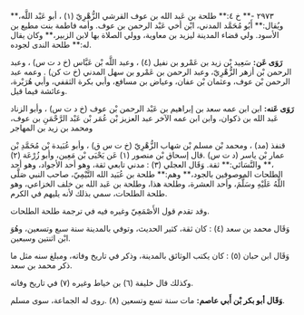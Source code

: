 ٢٩٧٣ -** خ ٤:** طلحة بن عَبد الله بن عوف القرشي الزُّهْرِيّ (١) ، أبو عَبْد اللَّه،** ويُقال:** أَبُو مُحَمَّد المدني، ابْن أخي عَبْد الرحمن بن عوف. وأمه فاطمة بنت مطيع بن الأسود. ولي قضاء المدينة ليزيد بن معاوية، وولي الصلاة بها لابن الزبير،** وكان يقال له:** طلحة الندى لجوده.

**رَوَى عَن:** سَعِيد بْن زيد بن عَمْرو بن نفيل (٤) ، وعبد اللَّه بْن عَبَّاس (خ د ت س) ، وعبد الرحمن بْن أزهر الزُّهْرِيّ، وعبد الرحمن بن عَمْرو بن سهل المدني (خ ت كن) . وعمه عبد الرحمن بْن عوف، وعثمان بْن عفان، وعياض بن مسافع، وأبي بكرة الثقفي، وأبي هُرَيْرة، وعائشة فيما قيل.

**رَوَى عَنه:** ابن ابن عمه سعد بن إبراهيم بن عَبْد الرحمن بْن عوف (خ د ت س) ، وأبو الزناد عَبد الله بن ذكوان، وابن ابن عمه الآخر عبد العزيز بْن عُمَر بْن عَبْد الرَّحْمَنِ بن عوف، ومحمد بن زيد بن المهاجر

قنفذ (مد) ، ومحمد بْن مسلم بْن شهاب الزُّهْرِيّ (خ ت س ق) ، وأبو عُبَيدة بْن مُحَمَّدِ بْن عمار بْن ياسر (د ت س) .قال إسحاق بْن منصور (١) عَن يَحْيَى بْن مَعِين، وأبو زُرْعَة (٢) ،** والنَّسَائي:** ثقة. وَقَال العجلي (٣) : مدني تابعي ثقة، وهو أحد الأجواد، وهو أحد الطلحات الموصوفين بالجود،** وهم:** طلحة بن عُبَيد الله التَّيْمِيّ، صاحب النبي صَلَّى اللَّهُ عَلَيْهِ وسَلَّمَ، وأحد العشرة، وطلحة هذا، وطلحة بن عَبد الله بن خلف الخزاعي، وهو طلحة الطلحات، سمي بذلك لأنه يليهم في الكرم.

وقد تقدم قول الأَصْمَعِيّ وغيره فيه في ترجمة طلحة الطلحات.

وَقَال محمد بن سعد (٤) : كان ثقة، كثير الحديث، وتوفي بالمدينة سنة سبع وتسعين، وهُوَ ابْن اثنتين وسبعين.

وَقَال ابن حبان (٥) : كان يكتب الوثائق بالمدينة، وذكر في تاريخ وفاته، ومبلغ سنه مثل ما ذكر محمد بن سعد.

وكذلك قال خليفة (٦) بن خياط وغيره (٧) في تاريخ وفاته.

**وَقَال أبو بكر بْن أَبي عاصم:** مات سنة تسع وتسعين (٨) .روى له الجماعة، سوى مسلم.